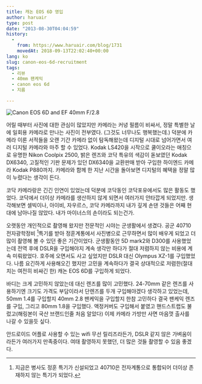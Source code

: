 ```yaml
---
title: 캐논 EOS 6D 영입
author: haruair
type: post
date: "2013-08-30T04:04:59"
history:
  - 
    from: https://www.haruair.com/blog/1731
    movedAt: 2018-09-13T22:02:40+00:00
lang: ko
slug: canon-eos-6d-recruitment
tags:
  - 리뷰
  - 40mm 팬케익
  - canon eos 6d
  - 지름

---
```

![Canon EOS 6D and EF 40mm F/2.8][1]

어릴 때부터 사진에 대한 관심이 많았지만 카메라는 커녕 필름이 비싸서, 정말 특별한 날에 일회용 카메라로 만나는 사진이 전부였다. (그것도 너무나도 행복했는데.) 덕분에 카메라 이론 서적들을 오랜 기간 카메라 없이 탐독해왔는데 디지털 시대로 넘어가면서 여러 디지털 카메라와 마주 할 수 있었다. Kodak LS420을 시작으로 쿨이오라는 애칭으로 유명한 Nikon Coolpix 2500, 밝은 렌즈와 코닥 특유의 색감이 돋보였던 Kodak DX6340, 고질적인 기판 문제가 있던 DX6340을 교환판매 받아 구입한 하이엔드 카메라 Kodak P880까지. 카메라와 함께 한 지난 시간을 돌아보면 디지털의 혜택을 정말 많이 누렸다는 생각이 든다.

코닥 카메라랑은 긴긴 인연이 있었는데 덕분에 코닥동인 코닥포유에서도 많은 활동도 했었다. 코닥에서 더이상 카메라를 생산하지 않게 되면서 여러가지 안타깝게 되었지만. 생각해보면 셀빅이나, 아이비, 자우르스, 코닥 카메라까지 내가 깊게 손댄 것들은 어째 현대에 남아나질 않았다. 내가 마이너스의 손이라도 되는건가.

오랫동안 개인적으로 촬영해 왔지만 전문적인 시야는 군생활에서 생겼다. 공군 40710 전자광학정비 [^2]특기를 받아 정훈계통에서 사진병으로 근무하면서 많이 배우게 되었고 더 많이 촬영해 볼 수 있던 좋은 기간이었다. 군생활동안 5D mark2와 D300를 사용했었는데 전역 후에 DSLR을 구입해야지 계속 생각만 하다가 절대 저렴하지 않는 비용에 계속 미뤄왔었다. 호주에 오면서도 사고 싶었지만 DSLR 대신 Olympus XZ-1를 구입했었다. 나름 요긴하게 사용해오긴 했지만 고민을 계속하다가 결국 상대적으로 저렴한(절대치는 여전히 비싸긴 한) 캐논 EOS 6D를 구입하게 되었다.

바디는 크게 고민하지 않았는데 대신 렌즈를 많이 고민했다. 24-70mm 같은 렌즈를 사용하기엔 크기도 가격도 부담이라서 단렌즈를 두개 구입해야겠다 생각하고 있었는데, 50mm 1.4를 구입할지 40mm 2.8 팬케익을 구입할지 한참 고민하다 결국 팬케익 렌즈를 구입, 그리고 80mm 1.8을 구입했다. 액정커버도 구입해서 붙였고 핸드스트랩도 불렀고(해링본이 국산 브랜드인줄 처음 알았다) 이제 카메라 가방만 사면 마음껏 출사를 나갈 수 있을듯 싶다.

안드로이드 어플로 사용할 수 있는 wifi 무선 릴리즈라든가, DSLR 같지 않은 가벼움이라든가 여러가지 만족중이다. 여태 촬영하지 못했던, 더 많은 것들 촬영할 수 있음 좋겠다.

[^2]:    
    지금은 병사도 정훈 특기가 신설되었고 40710은 전자계통으로 통합되어 더이상 존재하지 않는 특기가 되었다.

 [1]: /wp-content/uploads/2013/08/P8300242.jpg